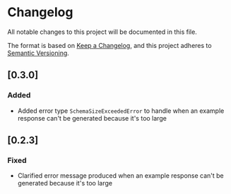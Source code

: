 # Changelog

All notable changes to this project will be documented in this file.

The format is based on [Keep a Changelog](https://keepachangelog.com/en/1.0.0/),
and this project adheres to [Semantic Versioning](https://semver.org/spec/v2.0.0.html).

## [0.3.0]

### Added

- Added error type `SchemaSizeExceededError` to handle when an example response can't be generated because it's too large

## [0.2.3]

### Fixed

- Clarified error message produced when an example response can't be generated because it's too large

